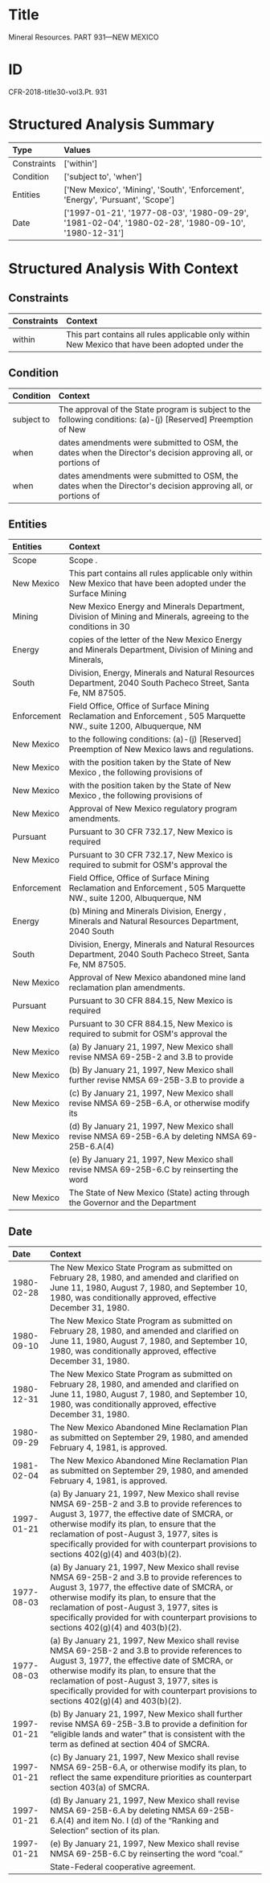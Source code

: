 # Title

 Mineral Resources. PART 931—NEW MEXICO


# ID

 CFR-2018-title30-vol3.Pt. 931


# Structured Analysis Summary

| Type        | Values                                                                                             |
|:------------|:---------------------------------------------------------------------------------------------------|
| Constraints | ['within']                                                                                         |
| Condition   | ['subject to', 'when']                                                                             |
| Entities    | ['New Mexico', 'Mining', 'South', 'Enforcement', 'Energy', 'Pursuant', 'Scope']                    |
| Date        | ['1997-01-21', '1977-08-03', '1980-09-29', '1981-02-04', '1980-02-28', '1980-09-10', '1980-12-31'] |


# Structured Analysis With Context

 


## Constraints

| Constraints   | Context                                                                                          |
|:--------------|:-------------------------------------------------------------------------------------------------|
| within        | This part contains all rules applicable only  within New Mexico that have been adopted under the |


## Condition

| Condition   | Context                                                                                                         |
|:------------|:----------------------------------------------------------------------------------------------------------------|
| subject to  | The approval of the State program is  subject to the following conditions: (a)-(j) [Reserved] Preemption of New |
| when        | dates amendments were submitted to OSM, the dates when the Director's decision approving all, or portions of    |
| when        | dates amendments were submitted to OSM, the dates when the Director's decision approving all, or portions of    |


## Entities

| Entities    | Context                                                                                                             |
|:------------|:--------------------------------------------------------------------------------------------------------------------|
| Scope       | Scope .                                                                                                             |
| New Mexico  | This part contains all rules applicable only within  New Mexico that have been adopted under the Surface Mining     |
| Mining      | New Mexico Energy and Minerals Department, Division of Mining and Minerals, agreeing to the conditions in 30        |
| Energy      | copies of the letter of the New Mexico Energy and Minerals Department, Division of Mining and Minerals,             |
| South       | Division, Energy, Minerals and Natural Resources Department, 2040 South  Pacheco Street, Santa Fe, NM 87505.        |
| Enforcement | Field Office, Office of Surface Mining Reclamation and Enforcement , 505 Marquette NW., suite 1200, Albuquerque, NM |
| New Mexico  | to the following conditions: (a)-(j) [Reserved] Preemption of New Mexico  laws and regulations.                     |
| New Mexico  | with the position taken by the State of New Mexico , the following provisions of                                    |
| New Mexico  | with the position taken by the State of New Mexico , the following provisions of                                    |
| New Mexico  | Approval of  New Mexico  regulatory program amendments.                                                             |
| Pursuant    | Pursuant to 30 CFR 732.17, New Mexico is required                                                                   |
| New Mexico  | Pursuant to 30 CFR 732.17,  New Mexico is required to submit for OSM's approval the                                 |
| Enforcement | Field Office, Office of Surface Mining Reclamation and Enforcement , 505 Marquette NW., suite 1200, Albuquerque, NM |
| Energy      | (b) Mining and Minerals Division,  Energy , Minerals and Natural Resources Department, 2040 South                   |
| South       | Division, Energy, Minerals and Natural Resources Department, 2040 South  Pacheco Street, Santa Fe, NM 87505.        |
| New Mexico  | Approval of  New Mexico  abandoned mine land reclamation plan amendments.                                           |
| Pursuant    | Pursuant to 30 CFR 884.15, New Mexico is required                                                                   |
| New Mexico  | Pursuant to 30 CFR 884.15,  New Mexico is required to submit for OSM's approval the                                 |
| New Mexico  | (a) By January 21, 1997,  New Mexico shall revise NMSA 69-25B-2 and 3.B to provide                                  |
| New Mexico  | (b) By January 21, 1997,  New Mexico shall further revise NMSA 69-25B-3.B to provide a                              |
| New Mexico  | (c) By January 21, 1997,  New Mexico shall revise NMSA 69-25B-6.A, or otherwise modify its                          |
| New Mexico  | (d) By January 21, 1997,  New Mexico shall revise NMSA 69-25B-6.A by deleting NMSA 69-25B-6.A(4)                    |
| New Mexico  | (e) By January 21, 1997,  New Mexico shall revise NMSA 69-25B-6.C by reinserting the word                           |
| New Mexico  | The State of  New Mexico (State) acting through the Governor and the Department                                     |


## Date

| Date       | Context                                                                                                                                                                                                                                                                                                                               |
|:-----------|:--------------------------------------------------------------------------------------------------------------------------------------------------------------------------------------------------------------------------------------------------------------------------------------------------------------------------------------|
| 1980-02-28 | The New Mexico State Program as submitted on February 28, 1980, and amended and clarified on June 11, 1980, August 7, 1980, and September 10, 1980, was conditionally approved, effective December 31, 1980.                                                                                                                          |
| 1980-09-10 | The New Mexico State Program as submitted on February 28, 1980, and amended and clarified on June 11, 1980, August 7, 1980, and September 10, 1980, was conditionally approved, effective December 31, 1980.                                                                                                                          |
| 1980-12-31 | The New Mexico State Program as submitted on February 28, 1980, and amended and clarified on June 11, 1980, August 7, 1980, and September 10, 1980, was conditionally approved, effective December 31, 1980.                                                                                                                          |
| 1980-09-29 | The New Mexico Abandoned Mine Reclamation Plan as submitted on September 29, 1980, and amended February 4, 1981, is approved.                                                                                                                                                                                                         |
| 1981-02-04 | The New Mexico Abandoned Mine Reclamation Plan as submitted on September 29, 1980, and amended February 4, 1981, is approved.                                                                                                                                                                                                         |
| 1997-01-21 | (a) By January 21, 1997, New Mexico shall revise NMSA 69-25B-2 and 3.B to provide references to August 3, 1977, the effective date of SMCRA, or otherwise modify its plan, to ensure that the reclamation of post-August 3, 1977, sites is specifically provided for with counterpart provisions to sections 402(g)(4) and 403(b)(2). |
| 1977-08-03 | (a) By January 21, 1997, New Mexico shall revise NMSA 69-25B-2 and 3.B to provide references to August 3, 1977, the effective date of SMCRA, or otherwise modify its plan, to ensure that the reclamation of post-August 3, 1977, sites is specifically provided for with counterpart provisions to sections 402(g)(4) and 403(b)(2). |
| 1977-08-03 | (a) By January 21, 1997, New Mexico shall revise NMSA 69-25B-2 and 3.B to provide references to August 3, 1977, the effective date of SMCRA, or otherwise modify its plan, to ensure that the reclamation of post-August 3, 1977, sites is specifically provided for with counterpart provisions to sections 402(g)(4) and 403(b)(2). |
| 1997-01-21 | (b) By January 21, 1997, New Mexico shall further revise NMSA 69-25B-3.B to provide a definition for &#8220;eligible lands and water&#8221; that is consistent with the term as defined at section 404 of SMCRA.                                                                                                                      |
| 1997-01-21 | (c) By January 21, 1997, New Mexico shall revise NMSA 69-25B-6.A, or otherwise modify its plan, to reflect the same expenditure priorities as counterpart section 403(a) of SMCRA.                                                                                                                                                    |
| 1997-01-21 | (d) By January 21, 1997, New Mexico shall revise NMSA 69-25B-6.A by deleting NMSA 69-25B-6.A(4) and item No. I (d) of the &#8220;Ranking and Selection&#8221; section of its plan.                                                                                                                                                    |
| 1997-01-21 | (e) By January 21, 1997, New Mexico shall revise NMSA 69-25B-6.C by reinserting the word &#8220;coal.&#8221;                                                                                                                                                                                                                          |
|            |             State-Federal cooperative agreement.                                                                                                                                                                                                                                                                                      |


